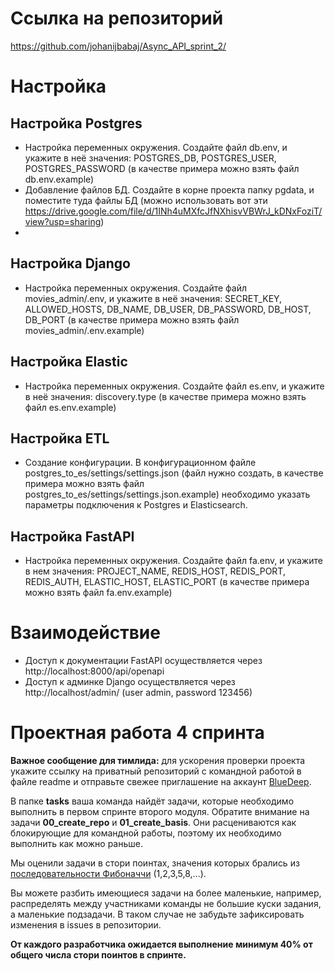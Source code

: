 # Ссылка на репозиторий
https://github.com/johanijbabaj/Async_API_sprint_2/

# Настройка

## Настройка Postgres
- Настройка переменных окружения. Создайте файл db.env, и укажите в неё значения: POSTGRES_DB, POSTGRES_USER, POSTGRES_PASSWORD (в качестве примера можно взять файл db.env.example)
- Добавление файлов БД. Создайте в корне проекта папку pgdata, и поместите туда файлы БД (можно использовать вот эти https://drive.google.com/file/d/1INh4uMXfcJfNXhisvVBWrJ_kDNxFoziT/view?usp=sharing)
- 
## Настройка Django
- Настройка переменных окружения. Создайте файл movies_admin/.env, и укажите в неё значения: SECRET_KEY, ALLOWED_HOSTS, DB_NAME, DB_USER, DB_PASSWORD, DB_HOST, DB_PORT (в качестве примера можно взять файл movies_admin/.env.example)

## Настройка Elastic
- Настройка переменных окружения. Создайте файл es.env, и укажите в неё значения: discovery.type (в качестве примера можно взять файл es.env.example)

## Настройка ETL
- Создание конфигурации. В конфигурационном файле postgres_to_es/settings/settings.json (файл нужно создать, в качестве примера можно взять файл postgres_to_es/settings/settings.json.example) необходимо указать параметры подключения к Postgres и Elasticsearch.

## Настройка FastAPI
- Настройка переменных окружения. Создайте файл fa.env, и укажите в нем значения: PROJECT_NAME, REDIS_HOST, REDIS_PORT, REDIS_AUTH, ELASTIC_HOST, ELASTIC_PORT (в качестве примера можно взять файл fa.env.example)

# Взаимодействие
- Доступ к документации FastAPI осуществляется через http://localhost:8000/api/openapi
- Доступ к админке Django осуществляется через http://localhost/admin/ (user admin, password 123456)

# Проектная работа 4 спринта

**Важное сообщение для тимлида:** для ускорения проверки проекта укажите ссылку на приватный репозиторий с командной работой в файле readme и отправьте свежее приглашение на аккаунт [BlueDeep](https://github.com/BigDeepBlue).

В папке **tasks** ваша команда найдёт задачи, которые необходимо выполнить в первом спринте второго модуля.  Обратите внимание на задачи **00_create_repo** и **01_create_basis**. Они расцениваются как блокирующие для командной работы, поэтому их необходимо выполнить как можно раньше.

Мы оценили задачи в стори поинтах, значения которых брались из [последовательности Фибоначчи](https://ru.wikipedia.org/wiki/Числа_Фибоначчи) (1,2,3,5,8,…).

Вы можете разбить имеющиеся задачи на более маленькие, например, распределять между участниками команды не большие куски задания, а маленькие подзадачи. В таком случае не забудьте зафиксировать изменения в issues в репозитории.

**От каждого разработчика ожидается выполнение минимум 40% от общего числа стори поинтов в спринте.**

